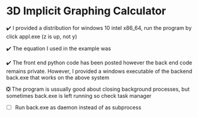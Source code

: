 # 3D Implicit Graphing Calculator

:heavy_check_mark: I provided a distribution for windows 10 intel x86_64, run the program by click appl.exe (z is up, not y)

:heavy_check_mark: The equation I used in the example was

:heavy_check_mark: The front end python code has been posted however the back end code remains private. However, I provided a windows executable of the backend back.exe that works on the above system

:negative_squared_cross_mark: The program is ussually good about closing background processes, but sometimes back.exe is left running so check task manager

- [ ] Run back.exe as daemon instead of as subprocess
